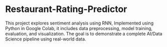 # Restaurant-Rating-Predictor
This project explores  sentiment analysis using RNN, Implemented using Python in Google Colab, it includes data preprocessing, model training, evaluation, and visualization. The goal is to demonstrate a complete AI/Data Science pipeline using real-world data.
